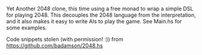 Yet Another 2048 clone, this time using a free monad to wrap a simple DSL for playing 2048. This decouples
the 2048 language from the interpretation, and it also makes it easy to write AIs to play the game. See
Main.hs for some examples.

Code snippets stolen (with permission! :)) from https://github.com/badamson/2048.hs
